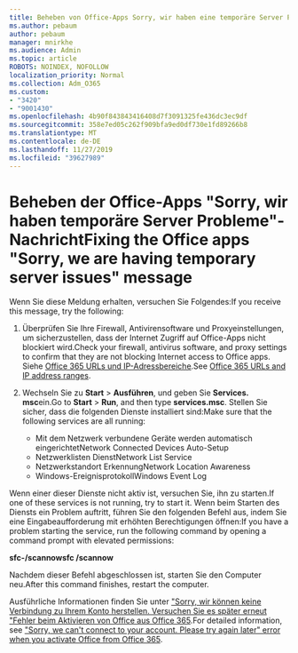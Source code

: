 ```yaml
---
title: Beheben von Office-Apps Sorry, wir haben eine temporäre Server Problemmeldung
ms.author: pebaum
author: pebaum
manager: mnirkhe
ms.audience: Admin
ms.topic: article
ROBOTS: NOINDEX, NOFOLLOW
localization_priority: Normal
ms.collection: Adm_O365
ms.custom:
- "3420"
- "9001430"
ms.openlocfilehash: 4b90f843843416408d7f3091325fe436dc3ec9df
ms.sourcegitcommit: 358e7ed05c262f909bfa9ed0df730e1fd89266b8
ms.translationtype: MT
ms.contentlocale: de-DE
ms.lasthandoff: 11/27/2019
ms.locfileid: "39627989"
---
```

# <a name="fixing-the-office-apps-sorry-we-are-having-temporary-server-issues-message"></a><span data-ttu-id="ec66f-102">Beheben der Office-Apps "Sorry, wir haben temporäre Server Probleme"-Nachricht</span><span class="sxs-lookup"><span data-stu-id="ec66f-102">Fixing the Office apps "Sorry, we are having temporary server issues" message</span></span>

<span data-ttu-id="ec66f-103">Wenn Sie diese Meldung erhalten, versuchen Sie Folgendes:</span><span class="sxs-lookup"><span data-stu-id="ec66f-103">If you receive this message, try the following:</span></span>

1. <span data-ttu-id="ec66f-104">Überprüfen Sie Ihre Firewall, Antivirensoftware und Proxyeinstellungen, um sicherzustellen, dass der Internet Zugriff auf Office-Apps nicht blockiert wird.</span><span class="sxs-lookup"><span data-stu-id="ec66f-104">Check your firewall, antivirus software, and proxy settings to confirm that they are not blocking Internet access to Office apps.</span></span> <span data-ttu-id="ec66f-105">Siehe [Office 365 URLs und IP-Adressbereiche](https://docs.microsoft.com/office365/enterprise/urls-and-ip-address-ranges).</span><span class="sxs-lookup"><span data-stu-id="ec66f-105">See [Office 365 URLs and IP address ranges](https://docs.microsoft.com/office365/enterprise/urls-and-ip-address-ranges).</span></span>

2. <span data-ttu-id="ec66f-106">Wechseln Sie zu **Start** > **Ausführen**, und geben Sie **Services. msc**ein.</span><span class="sxs-lookup"><span data-stu-id="ec66f-106">Go to **Start** > **Run**, and then type **services.msc**.</span></span> <span data-ttu-id="ec66f-107">Stellen Sie sicher, dass die folgenden Dienste installiert sind:</span><span class="sxs-lookup"><span data-stu-id="ec66f-107">Make sure that the following services are all running:</span></span>
    - <span data-ttu-id="ec66f-108">Mit dem Netzwerk verbundene Geräte werden automatisch eingerichtet</span><span class="sxs-lookup"><span data-stu-id="ec66f-108">Network Connected Devices Auto-Setup</span></span>
    - <span data-ttu-id="ec66f-109">Netzwerklisten Dienst</span><span class="sxs-lookup"><span data-stu-id="ec66f-109">Network List Service</span></span>
    - <span data-ttu-id="ec66f-110">Netzwerkstandort Erkennung</span><span class="sxs-lookup"><span data-stu-id="ec66f-110">Network Location Awareness</span></span>
    - <span data-ttu-id="ec66f-111">Windows-Ereignisprotokoll</span><span class="sxs-lookup"><span data-stu-id="ec66f-111">Windows Event Log</span></span>

<span data-ttu-id="ec66f-112">Wenn einer dieser Dienste nicht aktiv ist, versuchen Sie, ihn zu starten.</span><span class="sxs-lookup"><span data-stu-id="ec66f-112">If one of these services is not running, try to start it.</span></span> <span data-ttu-id="ec66f-113">Wenn beim Starten des Diensts ein Problem auftritt, führen Sie den folgenden Befehl aus, indem Sie eine Eingabeaufforderung mit erhöhten Berechtigungen öffnen:</span><span class="sxs-lookup"><span data-stu-id="ec66f-113">If you have a problem starting the service, run the following command by opening a command prompt with elevated permissions:</span></span>

<span data-ttu-id="ec66f-114">**sfc-/scannow**</span><span class="sxs-lookup"><span data-stu-id="ec66f-114">**sfc /scannow**</span></span>

<span data-ttu-id="ec66f-115">Nachdem dieser Befehl abgeschlossen ist, starten Sie den Computer neu.</span><span class="sxs-lookup"><span data-stu-id="ec66f-115">After this command finishes, restart the computer.</span></span>

<span data-ttu-id="ec66f-116">Ausführliche Informationen finden Sie unter ["Sorry, wir können keine Verbindung zu Ihrem Konto herstellen. Versuchen Sie es später erneut "Fehler beim Aktivieren von Office aus Office 365](https://docs.microsoft.com/office/troubleshoot/activation-installation/issue-when-activate-office-from-office-365).</span><span class="sxs-lookup"><span data-stu-id="ec66f-116">For detailed information, see ["Sorry, we can't connect to your account. Please try again later" error when you activate Office from Office 365](https://docs.microsoft.com/office/troubleshoot/activation-installation/issue-when-activate-office-from-office-365).</span></span>